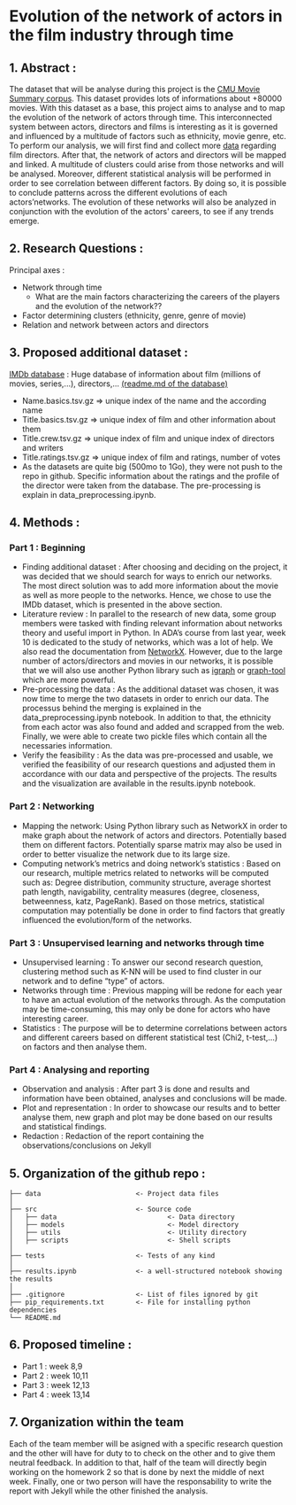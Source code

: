 # Evolution of the network of actors in the film industry through time 

## 1. Abstract :
The dataset that will be analyse during this project is the [CMU Movie Summary corpus](http://www.cs.cmu.edu/~ark/personas/). This dataset provides lots of informations about +80000 movies. With this dataset as a base, this project aims to analyse and to map the evolution of the network of actors through time. This interconnected system between actors, directors and films is interesting as it is governed and influenced by a multitude of factors such as ethnicity, movie genre, etc. To perform our analysis, we will first find and collect more [data](https://datasets.imdbws.com) regarding film directors. After that, the network of actors and directors will be mapped and linked. A multitude of clusters could arise from those networks and will be analysed. Moreover, different statistical analysis will be performed in order to see correlation between different factors. By doing so, it is possible to conclude patterns across the different evolutions of each actors’networks. The evolution of these networks will also be analyzed in conjunction with the evolution of the actors' careers, to see if any trends emerge.

## 2. Research Questions : 
Principal axes : 
* Network through time
  * What are the main factors characterizing the careers of the players and the evolution of the network??
* Factor determining clusters (ethnicity, genre, genre of movie)
* Relation and network between actors and directors 

## 3. Proposed additional dataset : 
[IMDb database](https://datasets.imdbws.com) : Huge database of information about film (millions of movies, series,...), directors,... [(readme.md of the database)](https://developer.imdb.com/non-commercial-datasets/)
* Name.basics.tsv.gz => unique index of the name and the according name
* Title.basics.tsv.gz => unique index of film and other information about them
* Title.crew.tsv.gz => unique index of film and unique index of directors and writers
* Title.ratings.tsv.gz => unique index of film and ratings, number of votes
* As the datasets are quite big (500mo to 1Go), they were not push to the repo in github. Specific information about the ratings and the profile of the director were taken from the database. The pre-processing is explain in data_preprocessing.ipynb.

## 4. Methods : 
### Part 1 : Beginning
* Finding additional dataset : After choosing and deciding on the project, it was decided that we should search for ways to enrich our networks. The most direct solution was to add more information about the movie as well as more people to the networks. Hence, we chose to use the IMDb dataset, which is presented in the above section.
* Literature review : In parallel to the research of new data, some group members were tasked with finding relevant information about networks theory and useful import in Python. In ADA’s course from last year, week 10 is dedicated to the study of networks, which was a lot of help. We also read the documentation from [NetworkX](https://networkx.org/). However, due to the large number of actors/directors and movies in our networks, it is possible that we will also use another Python library such as [igraph](https://igraph.org/) or [graph-tool](https://graph-tool.skewed.de/) which are more powerful.
* Pre-processing the data : As the additional dataset was chosen, it was now time to merge the two datasets in order to enrich our data. The processus behind the merging is explained in the data_preprocessing.ipynb notebook. In addition to that, the ethnicity from each actor was also found and added and scrapped from the web. Finally, we were able to create two pickle files which contain all the necessaries information. 
* Verify the feasibility : As the data was pre-processed and usable, we verified the feasibility of our research questions and adjusted them in accordance with our data and perspective of the projects. The results and the visualization are available in the results.ipynb notebook.

### Part 2 : Networking
* Mapping the network: Using Python library such as NetworkX in order to make graph about the network of actors and directors. Potentially based them on different factors. Potentially sparse matrix may also be used in order to better visualize the network due to its large size.
* Computing network’s metrics and doing network’s statistics : Based on our research, multiple metrics related to networks will be computed such as: Degree distribution, community structure, average shortest path length, navigability, centrality measures (degree, closeness, betweenness, katz, PageRank). Based on those metrics, statistical computation may potentially be done in order to find factors that greatly influenced the evolution/form of the networks.

### Part 3 : Unsupervised learning and networks through time 
* Unsupervised learning : To answer our second research question, clustering method such as K-NN will be used to find cluster in our network and to define “type” of actors.
* Networks through time : Previous mapping will be redone for each year to have an actual evolution of the networks through. As the computation may be time-consuming, this may only be done for actors who have interesting career. 
* Statistics : The purpose will be to determine correlations between actors and different careers based on different statistical test (Chi2, t-test,…) on factors and then analyse them. 

### Part 4 : Analysing and reporting 
* Observation and analysis : After part 3 is done and results and information have been obtained, analyses and conclusions will be made. 
* Plot and representation : In order to showcase our results and to better analyse them, new graph and plot may be done based on our results and statistical findings. 
* Redaction : Redaction of the report containing the observations/conclusions on Jekyll

## 5. Organization of the github repo : 

```
├── data                        <- Project data files
│
├── src                         <- Source code
│   ├── data                            <- Data directory
│   ├── models                          <- Model directory
│   ├── utils                           <- Utility directory
│   ├── scripts                         <- Shell scripts
│
├── tests                       <- Tests of any kind
│
├── results.ipynb               <- a well-structured notebook showing the results
│
├── .gitignore                  <- List of files ignored by git
├── pip_requirements.txt        <- File for installing python dependencies
└── README.md
```

## 6. Proposed timeline : 
* Part 1 : week 8,9
*	Part 2 : week 10,11
*	Part 3 : week 12,13
* Part 4 : week 13,14

## 7. Organization within the team 
Each of the team member will be asigned with a specific research question and the other will have for duty to to check on the other and to give them neutral feedback. In addition to that, half of the team will directly begin working on the homework 2 so that is done by next the middle of next week. Finally, one or two person will have the responsability to write the report with Jekyll while the other finished the analysis. 

